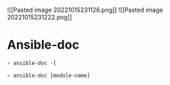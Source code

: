 ![[Pasted image 20221015231126.png]]
![[Pasted image 20221015231222.png]]

# Ansible-doc
```bash
> ansible-doc -l

> ansible-doc [module-name]
```
